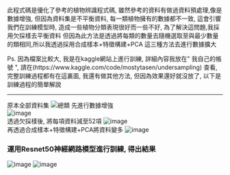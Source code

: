 此程式碼是優化了參考的植物辨識程式碼, 雖然參考的資料有做過資料預處理,像是數據增強, 
但因為資料集是不平衡資料, 每一類植物擁有的數據都不一致,
這會引響我們在訓練模型時, 造成一些植物分類表現很好而一些不好, 為了解決這問題,我採用欠採樣去平衡資料
但因為此方法是透過將每類的數量去隨機選取至與最少數量的類相同,所以我透過採用合成樣本+特徵構建+PCA
這三種方法去進行數據擴大</P>
<P> Ps. 因為檔案比較大, 我是在kaggle網站上進行訓練, 詳細內容我放在" 我自己的帳號 ", 請在(https://www.kaggle.com/code/mostytasen/undersampling)
查看, 完整訓練過程都有在這裏面, 我還有做其他方法, 但因為效果還好就沒放了,
以下是訓練過程的簡單解說


---

原本全部資料集
![總類](https://github.com/rossen1020/ai/assets/99935090/d6e9a88b-0076-40a4-b01f-77493a2989c8)
先進行數據增強<br/>
![image](https://github.com/rossen1020/ai/assets/99935090/a9ab0afb-f375-4e74-85eb-959b5ffbf2b9)
<br/>透過欠採樣後, 將每項資料減至52項
![image](https://github.com/rossen1020/ai/assets/99935090/8060be63-7cf3-4acc-9c78-ffb5204cdae8)
<br/>再透過合成樣本+特徵構建+PCA將資料變多
![image](https://github.com/rossen1020/ai/assets/99935090/8961acd0-de30-4523-84b6-7d3fc24babdd)
<br/> 
### 運用Resnet50神經網路模型進行訓練, 得出結果
![image](https://github.com/rossen1020/ai/assets/99935090/ccf7f467-a160-41ab-8898-8098ab1bfcf2)
![image](https://github.com/rossen1020/ai/assets/99935090/41c3fa9a-9de7-4f27-b3c2-add359393c43)

